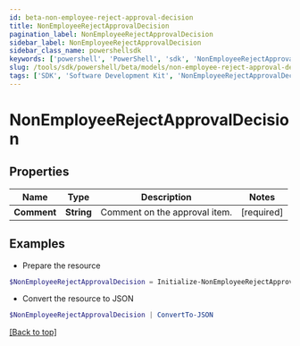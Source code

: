 ```yaml
---
id: beta-non-employee-reject-approval-decision
title: NonEmployeeRejectApprovalDecision
pagination_label: NonEmployeeRejectApprovalDecision
sidebar_label: NonEmployeeRejectApprovalDecision
sidebar_class_name: powershellsdk
keywords: ['powershell', 'PowerShell', 'sdk', 'NonEmployeeRejectApprovalDecision', 'BetaNonEmployeeRejectApprovalDecision'] 
slug: /tools/sdk/powershell/beta/models/non-employee-reject-approval-decision
tags: ['SDK', 'Software Development Kit', 'NonEmployeeRejectApprovalDecision', 'BetaNonEmployeeRejectApprovalDecision']
---
```



# NonEmployeeRejectApprovalDecision

## Properties

Name | Type | Description | Notes
------------ | ------------- | ------------- | -------------
**Comment** | **String** | Comment on the approval item. | [required]

## Examples

- Prepare the resource
```powershell
$NonEmployeeRejectApprovalDecision = Initialize-NonEmployeeRejectApprovalDecision  -Comment null
```

- Convert the resource to JSON
```powershell
$NonEmployeeRejectApprovalDecision | ConvertTo-JSON
```


[[Back to top]](#) 

